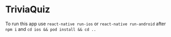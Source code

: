 # TriviaQuiz

To run this app use `react-native run-ios` or `react-native run-android` after `npm i` and `cd ios && pod install && cd ..`
